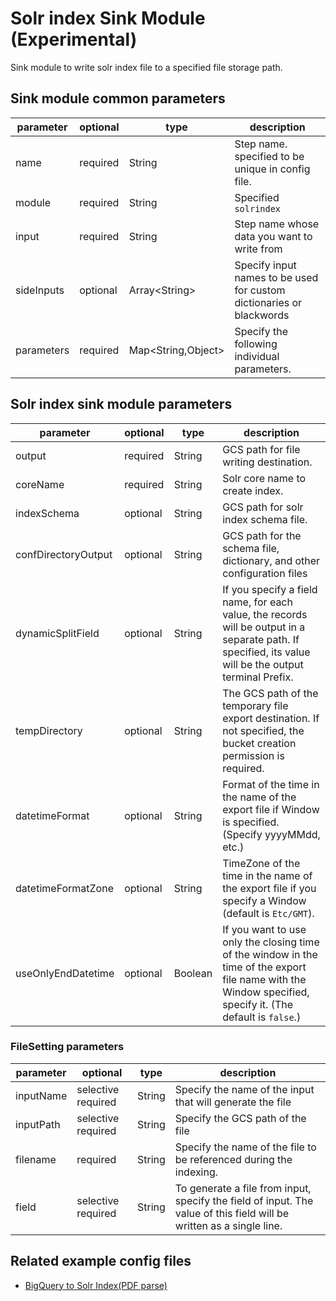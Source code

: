 # Solr index Sink Module (Experimental)

Sink module to write solr index file to a specified file storage path.

## Sink module common parameters

| parameter | optional | type | description |
| --- | --- | --- | --- |
| name | required | String | Step name. specified to be unique in config file. |
| module | required | String | Specified `solrindex` |
| input | required | String | Step name whose data you want to write from |
| sideInputs | optional | Array<String\> | Specify input names to be used for custom dictionaries or blackwords |
| parameters | required | Map<String,Object\> | Specify the following individual parameters. |

## Solr index sink module parameters

| parameter | optional | type | description |
| --- | --- | --- | --- |
| output | required |  String | GCS path for file writing destination. |
| coreName | required |  String | Solr core name to create index. |
| indexSchema | optional |  String | GCS path for solr index schema file. |
| confDirectoryOutput | optional |  String | GCS path for the schema file, dictionary, and other configuration files |
| dynamicSplitField | optional | String | If you specify a field name, for each value, the records will be output in a separate path. If specified, its value will be the output terminal Prefix. |
| tempDirectory | optional | String | The GCS path of the temporary file export destination. If not specified, the bucket creation permission is required. |
| datetimeFormat | optional | String | Format of the time in the name of the export file if Window is specified. (Specify yyyyMMdd, etc.) |
| datetimeFormatZone | optional | String | TimeZone of the time in the name of the export file if you specify a Window (default is `Etc/GMT`). |
| useOnlyEndDatetime | optional | Boolean | If you want to use only the closing time of the window in the time of the export file name with the Window specified, specify it. (The default is `false`.)|


### FileSetting parameters

| parameter | optional | type | description |
| --- | --- | --- | --- |
| inputName | selective required | String | Specify the name of the input that will generate the file |
| inputPath | selective required | String | Specify the GCS path of the file |
| filename | required | String | Specify the name of the file to be referenced during the indexing. |
| field | selective required | String | To generate a file from input, specify the field of input. The value of this field will be written as a single line. |


## Related example config files

* [BigQuery to Solr Index(PDF parse)](../../../../examples/bigquery-pdf-to-solrindex.json)
